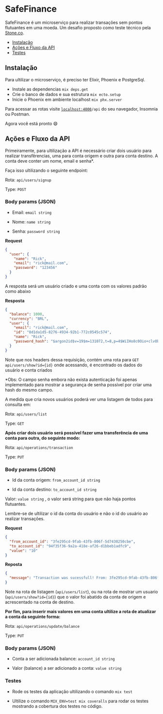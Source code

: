 # SafeFinance

SafeFinance é um microserviço para realizar transações sem pontos flutuantes em uma moeda. Um desafio proposto como teste técnico pela [Stone.co](https://www.stone.co/br/).

* [Instalação](https://github.com/rik471/safe-finance#instala%C3%A7%C3%A3o)
* [Ações e Fluxo da API](https://github.com/rik471/safe-finance#a%C3%A7%C3%B5es-e-fluxo-da-api)
* [Testes](https://github.com/rik471/safe-finance#a%C3%A7%C3%B5es-e-fluxo-da-api)

## Instalação

Para ultilizar o microserviço, é preciso ter Elixir, Phoenix e PostgreSql.

* Instale as dependencias `mix deps.get`
* Crie o banco de dados e sua estrutura `mix ecto.setup`
* Inicie o Phoenix em ambiente localhost `mix phx.server`

Para acessar as rotas visite [`localhost:4000`](http://localhost:4000)`/api` do seu navegador, Insomnia ou Postman.

Agora você está pronto :smile:

## Ações e Fluxo da API

Primeiramente, para ultilização a API é necessário criar dois usuário para realizar transfêrencias, uma para conta origem e outra para conta destino. 
A conta deve conter um nome, email e senha*.

Faça isso ultilizando o seguinte endpoint:

Rota: `api/users/signup`

Type: `POST`

### Body params (JSON)
 
* Email: `email string`

* Nome: `name string`

* Senha: `password string`

**Request**

```json
{
  "user": {
    "name": "Rick",
    "email": "rick@mail.com",
    "password": "123456"
  }
}
```

A resposta será um usuário criado e uma conta com os valores padrão como abaixo

**Resposta**

``` json
{
  "balance": 1000,
  "currency": "BRL",
  "user": {
    "email": "rick@mail.com",
    "id": "8d1da1d5-8276-4934-92b1-772c0545c574",
    "name": "Rick",
    "password_hash": "$argon2id$v=19$m=131072,t=8,p=4$WiIHo8c0Oio+clvObXflxQ$yhpHKQ+mO8qbcY1FBP1i4YWThWK1ZUA8ewscyYWe1zo"
  }
}
```
Note que nos headers dessa requisição, contém uma rota para `GET api/users/show?id={id}` onde acessando, é encontrado os dados do usuário e conta criados

*Obs: O campo senha embora não exista autenticação foi apenas implementado para mostrar a segurança de senha possível por criar uma hash do mesmo campo.

A medida que cria novos usuários poderá ver uma listagem de todos para consulta em:

Rota: `api/users/list`

Type: `GET`

**Após criar dois usuário será possível fazer uma transferência de uma conta para outra, do seguinte modo:**

Rota: `api/operations/transaction`

Type: `PUT`

### Body params (JSON)

* Id da conta origem: `from_account_id string`

* Id da conta destino: `to_account_id string`

Valor: `value string` , o valor será string para que não haja pontos flutuantes.

Lembre-se de ultilizar o id da conta do usuário e não o id do usuário ao realizar transações.

**Request**

``` json
{
  "from_account_id": "3fe295cd-9fab-43fb-806f-5d7430250cbe",
  "to_account_id": "94f35f36-9a2a-418e-af26-d1bbeb1adfc9",
  "value": "10"
}
```

**Reposta**
```json
{
  "message": "Transaction was sucessfull! From: 3fe295cd-9fab-43fb-806f-5d7430250cbe To: 94f35f36-9a2a-418e-af26-d1bbeb1adfc9 Value: 10"
}
```
Note na rota de listagem (`api/users/list`), ou na rota de mostrar um usuario (`api/users/show?id={id}`) que o valor foi abatido da conta de origem e acrescentado na conta de destino.

**Por fim, para inserir mais valores em uma conta ultilize a rota de atualizar a conta da seguinte forma:**

Rota: `api/operations/update/balance`

Type: `PUT`

### Body  params (JSON)

* Conta a ser adicionada balance: `account_id string`

* Valor (balance) a ser adicionado a conta: `value string`

### Testes

* Rode os testes da aplicação ultilizando o comando `mix test`

* Ultilize o comando `MIX_ENV=test mix coveralls` para rodar os testes mostrando a cobertura dos testes no código.
